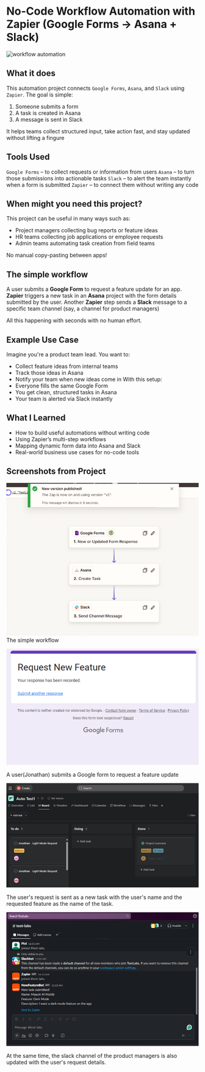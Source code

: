 # No-Code Workflow Automation with Zapier (Google Forms → Asana + Slack)
<img width="1536" height="1024" alt="workflow automation" src="https://github.com/user-attachments/assets/1413e195-0cfd-4344-8d26-3763d44b835b" />

## What it does
This automation project connects `Google Forms`, `Asana`, and `Slack` using `Zapier`. 
The goal is simple:
1. Someone submits a form
2. A task is created in Asana
3. A message is sent in Slack

It helps teams collect structured input, take action fast, and stay updated without lifting a fingure

## Tools Used
`Google Forms` – to collect requests or information from users
`Asana` – to turn those submissions into actionable tasks
`Slack` – to alert the team instantly when a form is submitted
`Zapier` – to connect them without writing any code

## When might you need this project?
This project can be useful in many ways such as:
- Project managers collecting bug reports or feature ideas
- HR teams collecting job applications or employee requests
- Admin teams automating task creation from field teams

No manual copy-pasting between apps!

## The simple workflow
A user submits a **Google Form** to request a feature update for an app.
**Zapier** triggers a new task in an **Asana** project with the form details submitted by the user.
Another **Zapier** step sends a **Slack** message to a specific team channel (say, a channel for product managers)

All this happening with seconds with no human effort.

## Example Use Case
Imagine you're a product team lead. You want to:
- Collect feature ideas from internal teams
- Track those ideas in Asana
- Notify your team when new ideas come in
With this setup:
- Everyone fills the same Google Form
- You get clean, structured tasks in Asana
- Your team is alerted via Slack instantly

## What I Learned
- How to build useful automations without writing code
- Using Zapier’s multi-step workflows
- Mapping dynamic form data into Asana and Slack
- Real-world business use cases for no-code tools

## Screenshots from Project
![1. Workflow in Zapier](<Images/1. workflow in zapier.png>)
The simple workflow

![2. Google Form Submission](<Images/2. Google Form Submission.png>)

A user(Jonathan) submits a Google form to request a feature update

![3. Asana Task Assignment](<Images/3. asana task assignment.png>)

The user's request is sent as a new task with the user's name and the requested feature as the name of the task.

![3. Slack Notification into the `#test-lab` Channel](<Images/3. slack notification into the test-lab channel.png>)

At the same time, the slack channel of the product managers is also updated with the user's request details.